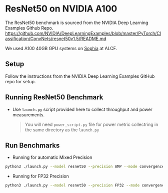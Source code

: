 # ResNet50 on NVIDIA A100

The ResNet50 benchmark is sourced from the NVIDIA Deep Learning Examples Github Repo. https://github.com/NVIDIA/DeepLearningExamples/blob/master/PyTorch/Classification/ConvNets/resnet50v1.5/README.md

We used A100 40GB GPU systems on [Sophia](https://www.alcf.anl.gov/sophia) at ALCF.

## Setup

Follow the instructions from the NVIDIA Deep Learning Examples GitHub repo for setup.

## Running ResNet50 Benchmark

* Use `launch.py` script provided here to collect throughput and power measurements. 
    > You will need `power_script.py` file for power metric collectring in the same directory as the `launch.py`

## Run Benchmarks 

* Running for automatic Mixed Precision

```bash
python3 ./launch.py --model resnet50 --precision AMP --mode convergence_no_ckpts --platform DGXA100 /local/scratch/ImageNet/ --raport-file sophia_amp.json 
```

* Running for FP32 Precision

```bash
python3 ./launch.py --model resnet50 --precision FP32 --mode convergence_no_ckpts --platform DGXA100 /local/scratch/ImageNet/ --raport-file sophia_fp32.json 
```

